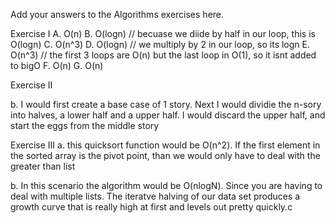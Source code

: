 Add your answers to the Algorithms exercises here.

Exercise I
A. O(n) 
B. O(logn) // becuase we diide by half in our loop, this is O(logn)
C. O(n^3)
D. O(logn) // we multiply by 2 in our loop, so its logn
E. O(n^3) // the first 3 loops are O(n) but the last loop in O(1), so it isnt added to bigO
F. O(n)
G. O(n)

Exercise II

b. I would first create a base case of 1 story. Next I would dividie the n-sory into halves, a lower half and a upper half. I would discard the upper half, and start the eggs from the middle story

Exercise III
a. this quicksort function would be O(n^2). If the first element in the sorted array is the pivot point, than we would only have to deal with the greater than list

b. In this scenario the algorithm would be O(nlogN). Since you are having to deal with multiple lists. The iteratve halving of our data set produces a growth curve that is really high at first and levels out pretty quickly.c